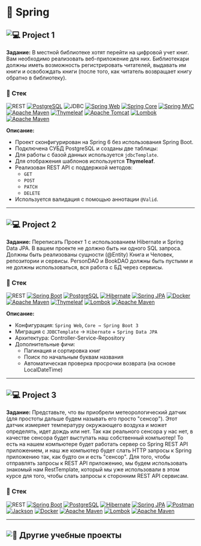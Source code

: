 # 🍃 Spring

## ![💻 Project 1](https://github.com/Delphington/SpringProjects/tree/master/Library)

**Задание:** В местной библиотеке хотят перейти на цифровой учет книг. Вам
необходимо реализовать веб-приложение для них. Библиотекари
должны иметь возможность регистрировать читателей, выдавать им
книги и освобождать книги (после того, как читатель возвращает
книгу обратно в библиотеку).

### 🔩 Стек

![REST](https://img.shields.io/badge/REST-API-brightgreen)
[![PostgreSQL](https://img.shields.io/badge/PostgreSQL-logo-316192?logo=postgresql)](https://www.postgresql.org/)
![JDBC](https://img.shields.io/badge/JDBC-Template-red)
[![Spring Web](https://img.shields.io/badge/Spring%20Web-logo-6DB33F?logo=spring)](https://spring.io/projects/spring-framework)
[![Spring Core](https://img.shields.io/badge/Spring%20Core-logo-6DB33F?logo=spring)](https://spring.io/projects/spring-framework)
[![Spring MVC](https://img.shields.io/badge/Spring%20MVC-logo-6DB33F?logo=spring)](https://spring.io/projects/spring-framework)
[![Apache Maven](https://img.shields.io/badge/Apache%20Maven-logo-C71A36?logo=apache-maven)](https://maven.apache.org/)
[![Thymeleaf](https://img.shields.io/badge/Thymeleaf-logo-005C00?logo=thymeleaf)](https://www.thymeleaf.org/)
[![Apache Tomcat](https://img.shields.io/badge/Apache%20Tomcat-logo-F8DC75?logo=apache-tomcat)](https://tomcat.apache.org/)
[![Lombok](https://img.shields.io/badge/Lombok-logo-47a1c6?logo=lombok)](https://projectlombok.org/)
[![Apache Maven](https://img.shields.io/badge/Apache%20Maven-logo-C71A36?logo=apache-maven)](https://maven.apache.org/)


**Описание:**
- Проект сконфигурирован на Spring 6 без использования Spring Boot.
- Подключена СУБД PostgreSQL и созданы две таблицы:
- Для работы с базой данных используется `jdbcTemplate`.
- Для отображения шаблонов используется **Thymeleaf**.
- Реализован REST API с поддержкой методов:
    - `GET`
    - `POST`
    - `PATCH`
    - `DELETE`
- Используется валидация с помощью аннотации `@Valid`.

----

## ![💻 Project 2](https://github.com/Delphington/SpringProjects/tree/master/Library2)

**Задание:** Переписать Проект 1 с использованием Hibernate и Spring Data JPA. В вашем
проекте не должно быть ни одного SQL запроса. Должны быть реализованы
сущности (@Entity) Книга и Человек, репозитории и сервисы. PersonDAO и
BookDAO должны быть пустыми и не должны использоваться, вся работа с БД
через сервисы.


### 🔩 Стек

![REST](https://img.shields.io/badge/REST-API-brightgreen)
[![Spring Boot](https://img.shields.io/badge/Spring%20Boot-logo-6DB33F?logo=spring)](https://spring.io/projects/spring-boot)
[![PostgreSQL](https://img.shields.io/badge/PostgreSQL-logo-316192?logo=postgresql)](https://www.postgresql.org/)
[![Hibernate](https://img.shields.io/badge/Hibernate-logo-59666C?logo=hibernate)](https://hibernate.org/)
[![Spring JPA](https://img.shields.io/badge/Spring%20JPA-logo-6DB33F?logo=spring)](https://spring.io/projects/spring-data-jpa)
[![Docker](https://img.shields.io/badge/Docker-logo-2496ED?logo=docker)](https://www.docker.com/)
[![Apache Maven](https://img.shields.io/badge/Apache%20Maven-logo-C71A36?logo=apache-maven)](https://maven.apache.org/)
[![Thymeleaf](https://img.shields.io/badge/Thymeleaf-logo-005C00?logo=thymeleaf)](https://www.thymeleaf.org/)
[![Lombok](https://img.shields.io/badge/Lombok-logo-47a1c6?logo=lombok)](https://projectlombok.org/)
[![Apache Maven](https://img.shields.io/badge/Apache%20Maven-logo-C71A36?logo=apache-maven)](https://maven.apache.org/)

**Описание:**
- Конфигурация: `Spring Web`, `Core → Spring Boot 3`
- Миграция с `JDBCTemplate` → `Hibernate` + `Spring Data JPA`
- Архитектура: Controller-Service-Repository
- Дополнительные фичи:
    - Пагинация и сортировка книг
    - Поиск по начальным буквам названия
    - Автоматическая проверка просрочки возврата (на основе LocalDateTime)

----

## ![💻 Project 3](https://github.com/Delphington/SpringProjects/tree/master/app)

**Задание:** Представьте, что вы приобрели метеорологический датчик (для простоты дальше будем называть его просто "сенсор"). Этот датчик
измеряет температуру окружающего воздуха и может определять, идет дождь или нет. Так как реального сенсора у нас нет, в качестве сенсора будет выступать наш собственный компьютер! То есть на нашем компьютере будет работать сервер со Spring
REST API приложением, и наш же компьютер будет слать HTTP запросы к Spring приложению так, как будто он и есть "сенсор". Для того, чтобы отправлять запросы к REST API приложению, мы
будем использовать знакомый нам RestTemplate, который мы уже использовали в этом курсе для того, чтобы слать запросы к сторонним REST API сервисам.

### 🔩 Стек

![REST](https://img.shields.io/badge/REST-API-brightgreen)
[![Spring Boot](https://img.shields.io/badge/Spring%20Boot-logo-6DB33F?logo=spring)](https://spring.io/projects/spring-boot)
[![PostgreSQL](https://img.shields.io/badge/PostgreSQL-logo-316192?logo=postgresql)](https://www.postgresql.org/)
[![Hibernate](https://img.shields.io/badge/Hibernate-logo-59666C?logo=hibernate)](https://hibernate.org/)
[![Spring JPA](https://img.shields.io/badge/Spring%20JPA-logo-6DB33F?logo=spring)](https://spring.io/projects/spring-data-jpa)
[![Postman](https://img.shields.io/badge/Postman-logo-FF6C37?logo=postman)](https://www.postman.com/)
[![Jackson](https://img.shields.io/badge/Jackson-logo-black?logo=jackson)](https://github.com/FasterXML/jackson)
[![Docker](https://img.shields.io/badge/Docker-logo-2496ED?logo=docker)](https://www.docker.com/)
[![Apache Maven](https://img.shields.io/badge/Apache%20Maven-logo-C71A36?logo=apache-maven)](https://maven.apache.org/)
[![Lombok](https://img.shields.io/badge/Lombok-logo-47a1c6?logo=lombok)](https://projectlombok.org/)
[![Apache Maven](https://img.shields.io/badge/Apache%20Maven-logo-C71A36?logo=apache-maven)](https://maven.apache.org/)

-----

## ![🌱 Другие учебные проекты](https://github.com/Delphington/StudySpring)
